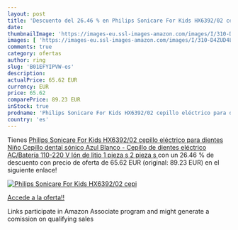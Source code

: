 ```yaml
---
layout: post
title: 'Descuento del 26.46 % en Philips Sonicare For Kids HX6392/02 cepi'
date: 
thumbnailImage: 'https://images-eu.ssl-images-amazon.com/images/I/310-D4ZUD4L._SL200_.jpg'
images: [ 'https://images-eu.ssl-images-amazon.com/images/I/310-D4ZUD4L._SL200_.jpg' ]
comments: true
category: ofertas
author: ring
slug: 'B01EFYIPVW-es'
description:
actualPrice: 65.62 EUR
currency: EUR
price: 65.62
comparePrice: 89.23 EUR
inStock: true
prodname: 'Philips Sonicare For Kids HX6392/02 cepillo eléctrico para dientes Niño Cepillo dental sónico Azul  Blanco - Cepillo de dientes eléctrico  AC/Batería  110-220 V  Ión de litio  1 pieza s   2 pieza s  '
country: 'es'
---
```


Tienes [Philips Sonicare For Kids HX6392/02 cepillo eléctrico para dientes Niño Cepillo dental sónico Azul  Blanco - Cepillo de dientes eléctrico  AC/Batería  110-220 V  Ión de litio  1 pieza s   2 pieza s  ](https://www.amazon.es/dp/B01EFYIPVW/?tag=tolees-21) con un 26.46 % de descuento con precio de oferta de 65.62 EUR (original: 89.23 EUR) en el siguiente enlace!

[![Philips Sonicare For Kids HX6392/02 cepi](https://images-eu.ssl-images-amazon.com/images/I/310-D4ZUD4L._SL200_.jpg)](https://www.amazon.es/dp/B01EFYIPVW/?tag=tolees-21)

[Accede a la oferta!!](https://www.amazon.es/dp/B01EFYIPVW/?tag=tolees-21)

Links participate in Amazon Associate program and might generate a comission on qualifying sales


